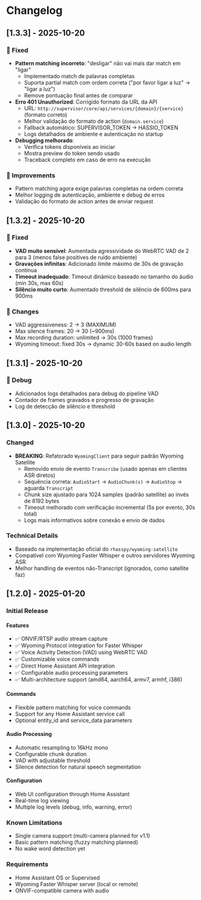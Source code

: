 # Changelog

## [1.3.3] - 2025-10-20
### 🐛 Fixed
- **Pattern matching incorreto**: "desligar" não vai mais dar match em "ligar"
  - Implementado match de palavras completas
  - Suporta partial match com ordem correta ("por favor ligar a luz" → "ligar a luz")
  - Remove pontuação final antes de comparar
- **Erro 401 Unauthorized**: Corrigido formato da URL da API
  - URL: `http://supervisor/core/api/services/{domain}/{service}` (formato correto)
  - Melhor validação do formato de action (`domain.service`)
  - Fallback automático: SUPERVISOR_TOKEN → HASSIO_TOKEN
  - Logs detalhados de ambiente e autenticação no startup
- **Debugging melhorado**: 
  - Verifica tokens disponíveis ao iniciar
  - Mostra preview do token sendo usado
  - Traceback completo em caso de erro na execução

### 🎯 Improvements
- Pattern matching agora exige palavras completas na ordem correta
- Melhor logging de autenticação, ambiente e debug de erros
- Validação do formato de action antes de enviar request

## [1.3.2] - 2025-10-20
### 🐛 Fixed
- **VAD muito sensível**: Aumentada agressividade do WebRTC VAD de 2 para 3 (menos false positives de ruído ambiente)
- **Gravações infinitas**: Adicionado limite máximo de 30s de gravação contínua
- **Timeout inadequado**: Timeout dinâmico baseado no tamanho do áudio (min 30s, max 60s)
- **Silêncio muito curto**: Aumentado threshold de silêncio de 600ms para 900ms

### 🎯 Changes
- VAD aggressiveness: 2 → 3 (MAXIMUM)
- Max silence frames: 20 → 30 (~900ms)
- Max recording duration: unlimited → 30s (1000 frames)
- Wyoming timeout: fixed 30s → dynamic 30-60s based on audio length

## [1.3.1] - 2025-10-20
### 🐛 Debug
- Adicionados logs detalhados para debug do pipeline VAD
- Contador de frames gravados e progresso de gravação
- Log de detecção de silêncio e threshold

## [1.3.0] - 2025-10-20
### Changed
- **BREAKING**: Refatorado `WyomingClient` para seguir padrão Wyoming Satellite
  - Removido envio de evento `Transcribe` (usado apenas em clientes ASR diretos)
  - Sequência correta: `AudioStart` → `AudioChunk(s)` → `AudioStop` → aguarda `Transcript`
  - Chunk size ajustado para 1024 samples (padrão satellite) ao invés de 8192 bytes
  - Timeout melhorado com verificação incremental (5s por evento, 30s total)
  - Logs mais informativos sobre conexão e envio de dados

### Technical Details
- Baseado na implementação oficial do `rhasspy/wyoming-satellite`
- Compatível com Wyoming Faster Whisper e outros servidores Wyoming ASR
- Melhor handling de eventos não-Transcript (ignorados, como satellite faz)

## [1.2.0] - 2025-01-20

### Initial Release

#### Features
- ✅ ONVIF/RTSP audio stream capture
- ✅ Wyoming Protocol integration for Faster Whisper
- ✅ Voice Activity Detection (VAD) using WebRTC VAD
- ✅ Customizable voice commands
- ✅ Direct Home Assistant API integration
- ✅ Configurable audio processing parameters
- ✅ Multi-architecture support (amd64, aarch64, armv7, armhf, i386)

#### Commands
- Flexible pattern matching for voice commands
- Support for any Home Assistant service call
- Optional entity_id and service_data parameters

#### Audio Processing
- Automatic resampling to 16kHz mono
- Configurable chunk duration
- VAD with adjustable threshold
- Silence detection for natural speech segmentation

#### Configuration
- Web UI configuration through Home Assistant
- Real-time log viewing
- Multiple log levels (debug, info, warning, error)

### Known Limitations
- Single camera support (multi-camera planned for v1.1)
- Basic pattern matching (fuzzy matching planned)
- No wake word detection yet

### Requirements
- Home Assistant OS or Supervised
- Wyoming Faster Whisper server (local or remote)
- ONVIF-compatible camera with audio
